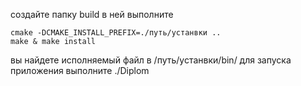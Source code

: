 создайте папку build
в ней выполните
```
cmake -DCMAKE_INSTALL_PREFIX=./путь/устанвки ..
make & make install
```
вы найдете исполняемый файл в /путь/устанвки/bin/
для запуска приложения выполните ./Diplom
